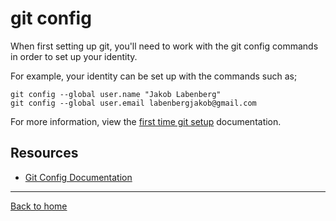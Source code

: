 # git config
 
When first setting up git, you'll need to work with the git config commands in order to set up your identity.
 
For example, your identity can be set up with the commands such as;
 
```
git config --global user.name "Jakob Labenberg"
git config --global user.email labenbergjakob@gmail.com
```
 
For more information, view the [first time git setup](https://git-scm.com/book/en/v2/Getting-Started-First-Time-Git-Setup) documentation.
 
## Resources
 
- [Git Config Documentation](https://git-scm.com/docs/git-config)
 
---
 
[Back to home](../README.md)